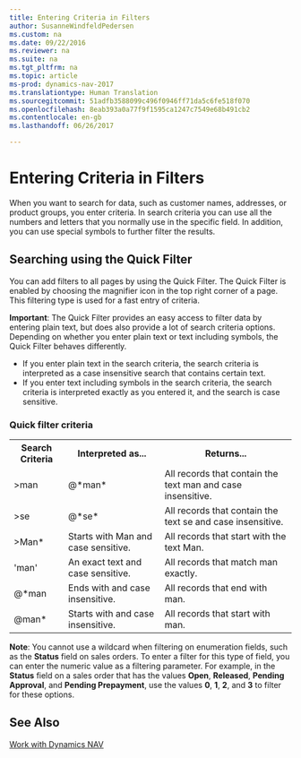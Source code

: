 ```yaml
---
title: Entering Criteria in Filters
author: SusanneWindfeldPedersen
ms.custom: na
ms.date: 09/22/2016
ms.reviewer: na
ms.suite: na
ms.tgt_pltfrm: na
ms.topic: article
ms-prod: dynamics-nav-2017
ms.translationtype: Human Translation
ms.sourcegitcommit: 51adfb3588099c496f0946ff71da5c6fe518f070
ms.openlocfilehash: 8eab393a0a77f9f1595ca1247c7549e68b491cb2
ms.contentlocale: en-gb
ms.lasthandoff: 06/26/2017

---
```


# <a name="entering-criteria-in-filters"></a>Entering Criteria in Filters
When you want to search for data, such as customer names, addresses, or product groups, you enter criteria. In search criteria you can use all the numbers and letters that you normally use in the specific field. In addition, you can use special symbols to further filter the results.

## <a name="searching-using-the-quick-filter"></a>Searching using the Quick Filter
You can add filters to all pages by using the Quick Filter. The Quick Filter is enabled by choosing the magnifier icon in the top right corner of a page. This filtering type is used for a fast entry of criteria.

**Important**: The Quick Filter provides an easy access to filter data by entering plain text, but does also provide a lot of search criteria options. Depending on whether you enter plain text or text including symbols, the Quick Filter behaves differently.  
- If you enter plain text in the search criteria, the search criteria is interpreted as a case insensitive search that contains certain text.  
- If you enter text including symbols in the search criteria, the search criteria is interpreted exactly as you entered it, and the search is case sensitive.

### <a name="quick-filter-criteria"></a>Quick filter criteria
<!-- html syntax because symbols conflict with MarkDown syntax -->
<TABLE>
  <TR>
    <TH>Search Criteria</TH>
    <TH>Interpreted as...</TH>
    <TH>Returns...</TH>
  </TR>
  <TR>
    <TD>>man</TD>
    <TD>@*man*</TD>
    <TD>All records that contain the text man and case insensitive.</TD>
  </TR>
  <TR>
    <TD>>se</TD>
    <TD>@*se*</TD>
    <TD>All records that contain the text se and case insensitive.</TD>
  </TR>
  <TR>
    <TD>>Man*</TD>
    <TD>Starts with Man and case sensitive.</TD>
    <TD>All records that start with the text Man.</TD>
  </TR>
  <TR>
    <TD>'man'</TD>
    <TD>An exact text and case sensitive.</TD>
    <TD>All records that match man exactly.</TD>
  </TR>
  <TR>
    <TD>@*man</TD>
    <TD>Ends with and case insensitive.</TD>
    <TD>All records that end with man.</TD>
  </TR>
  <TR>
    <TD>@man*</TD>
    <TD>Starts with and case insensitive.</TD>
    <TD>All records that start with man.</TD>
  </TR>
</TABLE>

**Note**: You cannot use a wildcard when filtering on enumeration fields, such as the **Status** field on sales orders. To enter a filter for this type of field, you can enter the numeric value as a filtering parameter. For example, in the **Status** field on a sales order that has the values **Open**, **Released**, **Pending Approval**, and **Pending Prepayment**, use the values **0**, **1**, **2**, and **3** to filter for these options.  

## <a name="see-also"></a>See Also
[Work with Dynamics NAV](ui-work-product.md)

